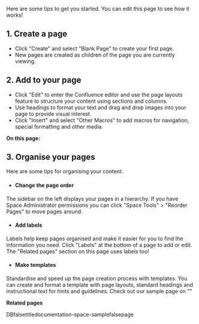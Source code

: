 Here are some tips to get you started. You can edit this page to see how
it works!

## 1. Create a page

- Click \"Create\" and select \"Blank Page\" to create your first page.
- New pages are created as children of the page you are currently
  viewing.

## 2. Add to your page

- Click \"Edit\" to enter the Confluence editor and use the page layouts
  feature to structure your content using sections and columns.
- Use headings to format your text and drag and drop images into your
  page to provide visual interest.
- Click \"Insert\" and select \"Other Macros\" to add macros for
  navigation, special formatting and other media.

**On this page:**

## 3. Organise your pages

Here are some tips for organising your content.

- #### Change the page order

The sidebar on the left displays your pages in a hierarchy. If you have
Space Administrator permissions you can click \"Space Tools\" \>
\"Reorder Pages\" to move pages around.

- #### Add labels

Labels help keep pages organised and make it easier for you to find the
information you need. Click \"Labels\" at the bottom of a page to add or
edit. The \"Related pages\" section on this page uses labels too!

- #### Make templates

Standardise and speed up the page creation process with templates. You
can create and format a template with page layouts, standard headings
and instructional text for hints and guidelines. Check out our sample
page on \"\"

**Related pages**

DBfalsetitledocumentation-space-samplefalsepage
